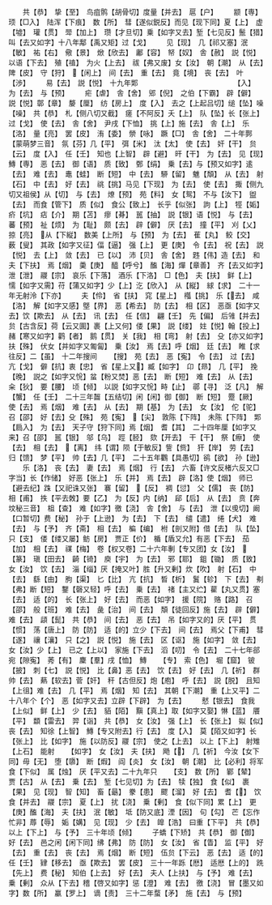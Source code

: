 <!-- { "loadSidebar": true } -->
　　共【恭】　挚【至】　鸟疽鹘【胡骨切】度量【并去】　扈【户】
　　颛【専】　顼【□入】　陆浑【下痕】　数【所】　彗【遂似鋭反】而见【现下同】夏【上】　虚【墟】　瓘【贯】　斝【加上】　瓒【才旦切】乗【如字又去】堑【七见反】鬛【猎】　叫【去又如字】十八年鄅【禹又矩】过【戈】
　　见【现】　几【祁又塞】泯【敏】　祐【右】　儆【景】　焮【欣去】　鄘【容】　帑【奴】　舎【赦】　説【悦】　以语【下去】　殖【禃】　为火【上去】　祓【弗又废】女【汝】　朝【潮】　从【去】　陴【皮】　守【狩】　【闲上】　间【去】　重【去】　竟【境】　丧【去】　叶【渉】
　　易【去】　説【悦】　十九年郹　　　　　　　　　　　　　　【入】　为【去】　与【预】
　　疟【虐】　舎【舍】　郳【倪】　之伯【下霸】　辟【僻】　説【悦】鄣【章】　嫠【厘】　纺【房上】　度【入】　去之【上起吕切】缒【坠】噪【噪】　共【恭】　札【侧八切又截】　瘥【不阿反】夭【上】　队【坠】长【张上】　过【戈】　使【去】　舎【舍】　尹戌【下恤】　挑【上】施【去】　舎【上】　乐【洛】　量【亮】　罢【皮】　洧【委】　禜【咏】　蹶【□】　舎【舍】　二十年鄸【蒙萌梦三音】　氛【芬】几【平】　弭【米】　汰【太】　使【去】　奸【干】　贠【云】　度【入】　任【壬】　知也【上智】　辟【避】　旰【干】　为【去】　见【现】　鱄【専】　恶【去】　御【语】　质【致】　鄄【绢】　乗【去】与【预又如字】逺【去】　难【去】　鼃【蛙】　断【短】　中【去】　駵【留】　魋【頽】　从【去】　射【石】　中【去】　好【去】　祧【挑】马见【下现】　为【去】　使【去】　掫【侧九切又祖侯】从【切】　与【去】　燎【预】　苑【料】　女【鸳】　不与【汝下】　盥【去】　而食【管下】　质【似】　食公【致上】　长乎【似张】　訽【上】　牼【姤】　疥【坑】　痁【介】　期【苫】　瘳【朞】　嚚【抽】　説【银】语【悦】　与【去】　蕃【预】　祉【烦】　为【耻】　颇【去】　辟【僻】　厌【去】　撞【平】　刈【乂】　掠【亮】　从【下縦】　数美【上所】　与【预】　为【去】　萑【丸】　鲛【交】　薮【叟】　其政【如字又征】偪【逼】　强【上】　更【庚】　令【去】　祝【去】　説【悦】　去【上】　敛【去】　已【以】　沛【贝】　舎【舍】　韪【伟】造【去】　和夫【下扶】　焉【烟】　羮【庚】　醯【呼兮】　醢【海】燀【章善】　齐【去又如字】泄【泄】　鬷【宗】　哀乐【下落】　酒乐【下洛】　□【色】　夫【扶】　鲜【上】　懦【如字又需】苻【蒲又如字】少【上】汔【欣入】　从【縦】　絿【求】　二十一年无射泠【下亦】
　　夫【伶】　省【扶】　窕【星上】　槬【挑】　乐【去】　咸【洛】　解【如字又感】墍【界】　恶【希去】　防【去】　相【区】　恶亟【如字又去】饮【欺去】　从【去】　讯【去】　任【信】　翩【壬】　先【偏】　后雂【并去】　贠【古含反】荷【云又圎】裹【上又何】偻【果】　説【缕】　妵【悦】翰【投上】　赭【寒又如字】鹳【者】　鹅【贯】　关【我】　相【弯】　射【去】　殳【亦又如字】扶【殊】　伏女【并如字又匍匐】　乗【汝】　焉【去】呼【烟】　廷【去】　睢【求往反】二【虽】　十二年搜间
　　【搜】　苑【去】　恶【寃】　令【去】　过【去】　亢【戈】　僻【抗】衷【忠】　省【星上又】臧【如字】　卬【昻】　几【平】　挽【晚】　説之【如字又恱】蚠【粉又焚】恶【去】　断【短】　难【去】　从【去】　籴【狄】　要【腰】　顷【倾】　以説【如字又恱】畤【止】　鄩【寻】　泛【凡】　解【蟹】　任【壬】　二十三年齧【五结切】闲【闲】御【御】　断【短】　蹷【厥】　使【去】　焉【烟】　难【去】　从【去】　期【基】　为【去】　女【汝】　佗【驼】　召【邵】　好【去】殳【殊】　苑【寃】　【尖】　敦陈【下阵】　未陈【下阵】　郹【扃入】　为【去】　天子守【狩下同】焉【烟】　耆【其】　二十四年厘【如字又来】召【邵】　嚚【银】　邬【乌】　踁【胫】　欬【开去】　干【干】　祭【瘵】　使【去】　相【去】　【离】　纬【谓】陨【于敏反】訾【赀】　犴【岸】　劳【去】　归【馈】　梦【平】　帅【去】几【平】　二十五年鸜【具愚切】鹆【欲】　孙【逊】
　　乐【洛】　丧【去】　妻【去】　焉【烟】　行【去】　六畜【许文反楮六反又□字当】长【作储】　好恶【张上】　乐【并】　焉【去】　辟【洛】使【烟】　师已【避去纪】跦【又祀诛又张】　褰【留】　【反】　裯【愆】　父【儒】　丧【防】　相【甫】　抶【平去敇】要【乙】　为【反】内【纳】　郈【后】　从【去】　贲【奔坟秘三音】　柤【查】　难【如字】徼【浇】　舎【舍】　与【去】　泄【以曵切】阚【口暂切】费【秘】　孙于【上逊】　为【去】　下【去】　缱【遣】　绻【犬】　难【去】　与【予】　齐【斋】　相【去】　楄【编】　柎【剖又附】借【去】　队【坠】只【支】　偻【缕又屡】鲂【房】　贾正【价】　楯【盾又允】有恶【下去】　茄【加】　相【去】　禖【梅】　卷【权又卷】二十六年剸【专又团】女【汝】　【篆】　瑱【田去】　齮【锜】　庾【宇】　为【去】　邪【耶】　鉏【锄】　质【致】　女【汝】　饮【去】　淄【缁】厌【掩又叶】胜【升又剰】炊【吹】　射【石】　中【去】　繇【由】　朐【渠】　匕【比】　亢【抗】　晳【析】　鬒【轸】　下【去】　刜【弗】断【短】　鑋【磬又轻】呼【去】　乗【去】　禇【主又纻】雚【丸又贯】塞【去】　适【的】　长【张上】　好【去】　而恶【如字】　援【院】　赂【路】　召【邵】　般【班】　难【去】　彘【治】　间【去】　頽【徒回反】施【去】　辟【僻】　难【去】　頿【髭】　共【恭】　间【去】　恶【去】　吊【如字又的】厌【平】　贯【惯】　荡【唐上】　防【防】　适【的】立少【下去】　间【去】　焉父【下甫】　彗【遂】　禳【瀼】　只【之】　説【悦】　施【去】　区【讴】　施【如字】　敛【去】　女【汝】少【上】　已之【上以】　家施【下去】　滔【叨】　令【去】　二十七年郤宛【隙寃】　莠【有】　麇【羣】戌【恤】　鱄
　　【专】　索【色】　堀【窟】　铍【披】　刺【七】　説【悦】　比【鼻】恶【去】　饮【去】　好【去】　几【祈】　群帅【去】　爇【软去】菅【奸】　秆【古但反】炮【庖】　呼【去】　説【脱】　且知【上徂】难【去】　几【平】　焉【烟】　知【去】　其朝【下潮】　重【上又平】二十八年个【个】　恶【如字又去】立辟【下辟】　为【去】
　　憖【银去】　食我【上似】　鲜【上】　少【去】　貊【陌】　黰【真上】取【如字又娶】惏【蓝】　餍【平】　纇【雷去】　羿【诣】　共【恭】　女【汝】　强【上】　长【张上】　姒【似】　丧【去】　知徐【上智】　鱄【专又附去】行【去】　度【入】　莫【陌又如字】长【张上】　比【如字】　施【以防反】鬷【宗】　使之【上去】　以上【下上】　射雉【上石】　能射
　　【如字】　女【汝】　夫【扶】　飏【】　几【祈】　今汝【女下同】毋【无】　堕【隳】　断【煆】　阎【炎】　女【汝】　朝【潮】　比【必利】将军食【下似】　属【烛】　厌【平又去】二十九年只
　　【支】　数【所】　鄻【辇】　贾【古】　从【去】　乗【去】　堑【七见切】为【去】　犊【独】　食【似】　裹【果】　见【现】　智【知】　畜【朂】　豢【患】　飂【溜】　好【去】　耆【】　饮食【并去】　鬷【宗】　夏【上】　扰【浇】　乗【剰】　食【似下同】累【上】　更【庚】醢【海】　夫【扶】　泯【敏】　坻【防又底】湮【因】　句【勾】　芒【忘作忙非】蓐【辱】　姤【媾】　见【现】　少【去】　皥【浩】　曰重【下平】　共【恭】　以上【下上】　与【予】　三十年顷【倾】
　　子蟜【下矫】　共【恭】　御【御】　好【去】　邑之闲【闲下同】绋【弗】　防【防】　女【汝】　省【眚】　监【平】　好【去】　重【去】　丧【去】　焉【烟】　断【短】　伍贠【下云】　恶【去】　适【的】　任【壬】　肄【移去】　亟【欺去】　罢【皮】　三十一年跞【厯】　适厯【上的】　跣【先上】　费【秘】　知伯【上去】　好【去】　夫人【上扶】　与【予】　难【去】　乗【剰】　众从【下去】稽【啓又如字】惩【澄】　难【去】　徼【浇】　冒【墨又如字】数【所】　臝【罗上】　谪【责】　三十二年蝥【矛】　施【去】　与【预】
